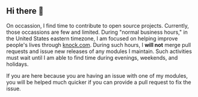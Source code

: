 ## Hi there 👋

On occassion, I find time to contribute to open source projects. Currently, those occassions are few and limited. During "normal business hours," in the United States eastern timezone, I am focused on helping improve people's lives through [knock.com](https://www.knock.com/). During such hours, I **will not** merge pull requests and issue new releases of any modules I maintain. Such activities must wait until I am able to find time during evenings, weekends, and holidays.

If you are here because you are having an issue with one of my modules, you will be helped much quicker if you can provide a pull request to fix the issue.
